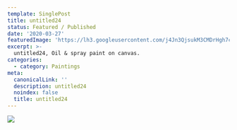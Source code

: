 ```yaml
---
template: SinglePost
title: untitled24
status: Featured / Published
date: '2020-03-27'
featuredImage: 'https://lh3.googleusercontent.com/j4Jn3QjsukM3CMDrHgh7cnEXeCDTXCVhNjnrvPtFc1rC3kIsMZX4zs34-QnWox5oVU0as9okZ89YwJC0_E3AL7y2_iwjIEi8fqe-5eQ=w600'
excerpt: >-
  untitled24, Oil & spray paint on canvas.
categories:
  - category: Paintings
meta:
  canonicalLink: ''
  description: untitled24
  noindex: false
  title: untitled24
---
```

![](https://lh3.googleusercontent.com/j4Jn3QjsukM3CMDrHgh7cnEXeCDTXCVhNjnrvPtFc1rC3kIsMZX4zs34-QnWox5oVU0as9okZ89YwJC0_E3AL7y2_iwjIEi8fqe-5eQ=w600)
